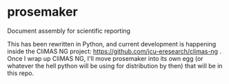 
prosemaker
==========

Document assembly for scientific reporting


This has been rewritten in Python, and current development is happening inside the CliMAS NG project: https://github.com/jcu-eresearch/climas-ng .  Once I wrap up CliMAS NG, I'll move prosemaker into its own egg (or whatever the hell python will be using for distribution by then) that will be in this repo.
